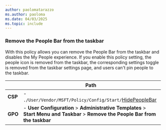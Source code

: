 ```yaml
---
author: paolomatarazzo
ms.author: paoloma
ms.date: 04/03/2025
ms.topic: include
---
```


### Remove the People Bar from the taskbar

With this policy allows you can remove the People Bar from the taskbar and disables the My People experience. If you enable this policy setting, the people icon is removed from the taskbar, the corresponding settings toggle is removed from the taskbar settings page, and users can't pin people to the taskbar.

|  | Path |
|--|--|
| **CSP** | - `./User/Vendor/MSFT/Policy/Config/Start/`[HidePeopleBar](/windows/client-management/mdm/policy-csp-start#hidepeoplebar) |
| **GPO** | - **User Configuration** > **Administrative Templates** > **Start Menu and Taskbar** > **Remove the People Bar from the taskbar** |

